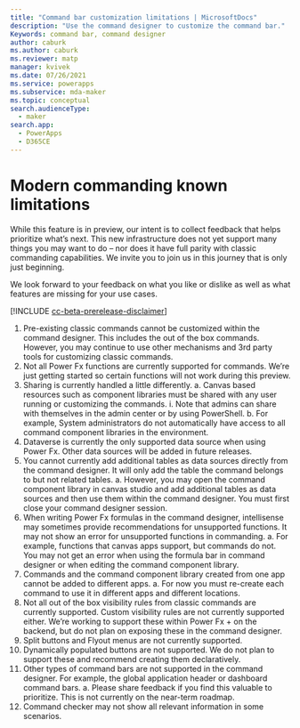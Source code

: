 ```yaml
---
title: "Command bar customization limitations | MicrosoftDocs"
description: "Use the command designer to customize the command bar."
Keywords: command bar, command designer
author: caburk
ms.author: caburk
ms.reviewer: matp
manager: kvivek
ms.date: 07/26/2021
ms.service: powerapps
ms.subservice: mda-maker
ms.topic: conceptual
search.audienceType: 
  - maker
search.app: 
  - PowerApps
  - D365CE
---
```


# Modern commanding known limitations

While this feature is in preview, our intent is to collect feedback that helps prioritize what’s next. This new infrastructure does not yet support many things you may want to do – nor does it have full parity with classic commanding capabilities. We invite you to join us in this journey that is only just beginning.

We look forward to your feedback on what you like or dislike as well as what features are missing for your use cases.

[!INCLUDE [cc-beta-prerelease-disclaimer](../../includes/cc-beta-prerelease-disclaimer.md)]

1.	Pre-existing classic commands cannot be customized within the command designer. This includes the out of the box commands. However, you may continue to use other mechanisms and 3rd party tools for customizing classic commands.
2.	Not all Power Fx functions are currently supported for commands. We’re just getting started so certain functions will not work during this preview. 
3.	Sharing is currently handled a little differently.
a.	Canvas based resources such as component libraries must be shared with any user running or customizing the commands. 
i.	Note that admins can share with themselves in the admin center or by using PowerShell.
b.	For example, System administrators do not automatically have access to all command component libraries in the environment. 
4.	Dataverse is currently the only supported data source when using Power Fx. Other data sources will be added in future releases.
5.	You cannot currently add additional tables as data sources directly from the command designer. It will only add the table the command belongs to but not related tables. 
a.	However, you may open the command component library in canvas studio and add additional tables as data sources and then use them within the command designer. You must first close your command designer session.
6.	When writing Power Fx formulas in the command designer, intellisense may sometimes provide recommendations for unsupported functions. It may not show an error for unsupported functions in commanding. 
a.	For example, functions that canvas apps support, but commands do not. You may not get an error when using the formula bar in command designer or when editing the command component library. 
7.	Commands and the command component library created from one app cannot be added to different apps. 
a.	For now you must re-create each command to use it in different apps and different locations. 
8.	Not all out of the box visibility rules from classic commands are currently supported. Custom visibility rules are not currently supported either. We’re working to support these within Power Fx + on the backend, but do not plan on exposing these in the command designer. 
9.	Split buttons and Flyout menus are not currently supported.
10.	Dynamically populated buttons are not supported. We do not plan to support these and recommend creating them declaratively. 
11.	Other types of command bars are not supported in the command designer. For example, the global application header or dashboard command bars. 
a.	Please share feedback if you find this valuable to prioritize. This is not currently on the near-term roadmap. 
12.	Command checker may not show all relevant information in some scenarios. 
